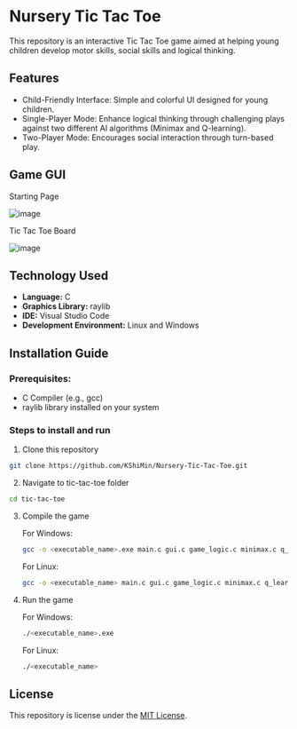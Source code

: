 # Nursery Tic Tac Toe
This repository is an interactive Tic Tac Toe game aimed at helping young children develop motor skills, social skills and logical thinking. 

## Features
-  Child-Friendly Interface: Simple and colorful UI designed for young children.
-  Single-Player Mode: Enhance logical thinking through challenging plays against two different AI algorithms (Minimax and Q-learning).
-  Two-Player Mode: Encourages social interaction through turn-based play.

## Game GUI
Starting Page

![image](https://github.com/user-attachments/assets/3bc06f4d-9e8b-432f-8b3c-047e997964a4)


Tic Tac Toe Board

![image](https://github.com/user-attachments/assets/bafd4e8b-2435-4fec-9272-29629767648d)



## Technology Used
- **Language:** C
- **Graphics Library:** raylib
- **IDE:** Visual Studio Code
- **Development Environment:** Linux and Windows

## Installation Guide
### Prerequisites:
- C Compiler (e.g., gcc)
- raylib library installed on your system

### Steps to install and run
1. Clone this repository
```bash
git clone https://github.com/KShiMin/Nursery-Tic-Tac-Toe.git
```
2. Navigate to tic-tac-toe folder
```bash
cd tic-tac-toe
```
3. Compile the game

   For Windows:
   ```bash
   gcc -o <executable_name>.exe main.c gui.c game_logic.c minimax.c q_learning.c -lraylib -lopengl32 -lgdi32 -lwinmm
   ```

   For Linux:
   ```bash
   gcc -o <executable_name> main.c gui.c game_logic.c minimax.c q_learning.c -lraylib -lGL -lm -lpthread -ldl -lrt -lX11
   ```
4. Run the game

   For Windows:
   ```bash
   ./<executable_name>.exe
   ```

   For Linux:
   ```bash
   ./<executable_name>
   ```

## License 
This repository is license under the [MIT License](https://github.com/KShiMin/Nursey-Tic-Tac-Toe/blob/dev/LICENSE).
